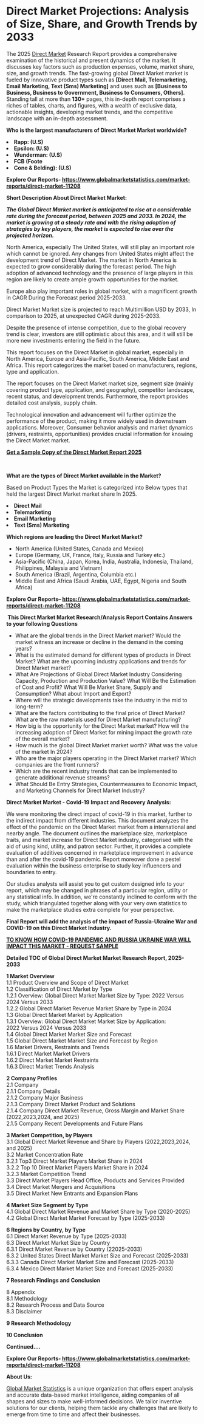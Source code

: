 <H1>Direct Market Projections: Analysis of Size, Share, and Growth Trends by 2033</H1><p>The 2025 <a href="https://www.globalmarketstatistics.com/market-reports/direct-market-11208">Direct Market</a> Research Report provides a comprehensive examination of the historical and present dynamics of the market. It discusses key factors such as production expenses, volume, market share, size, and growth trends. The fast-growing global Direct Market market is fueled by innovative product types such as <strong>[Direct Mail, Telemarketing, Email Marketing, Text (Sms) Marketing]</strong> and uses such as <strong>[Business to Business, Business to Government, Business to Consumers, Others]</strong>. Standing tall at more than <strong>130+</strong> pages, this in-depth report comprises a riches of tables, charts, and figures, with a wealth of exclusive data, actionable insights, developing market trends, and the competitive landscape with an in-depth assessment.</p><p><strong>Who is the largest manufacturers of Direct Market Market worldwide?</strong></p><p><strong><li>Rapp: (U.S)<li>Epsilon: (U.S)<li>Wunderman: (U.S)<li>FCB (Foote<li>Cone & Belding): (U.S)</strong></p><p><strong>Explore Our Reports-&nbsp;<a href="https://wordhtml.com/">https://www.globalmarketstatistics.com/market-reports/direct-market-11208</a></strong></p><p><strong>Short Description About Direct Market Market:</strong></p><p><strong><em>The Global Direct Market market is anticipated to rise at a considerable rate during the forecast period, between 2025 and 2033. In 2024, the market is growing at a steady rate and with the rising adoption of strategies by key players, the market is expected to rise over the projected horizon.</em></strong></p><p>North America, especially The United States, will still play an important role which cannot be ignored. Any changes from United States might affect the development trend of Direct Market. The market in North America is expected to grow considerably during the forecast period. The high adoption of advanced technology and the presence of large players in this region are likely to create ample growth opportunities for the market.</p><p>Europe also play important roles in global market, with a magnificent growth in CAGR During the Forecast period 2025-2033.</p><p>Direct Market Market size is projected to reach Multimillion USD by 2033, In comparison to 2025, at unexpected CAGR during 2025-2033.</p><p>Despite the presence of intense competition, due to the global recovery trend is clear, investors are still optimistic about this area, and it will still be more new investments entering the field in the future.</p><p>This report focuses on the Direct Market in global market, especially in North America, Europe and Asia-Pacific, South America, Middle East and Africa. This report categorizes the market based on manufacturers, regions, type and application.</p><p>The report focuses on the Direct Market market size, segment size (mainly covering product type, application, and geography), competitor landscape, recent status, and development trends. Furthermore, the report provides detailed cost analysis, supply chain.</p><p>Technological innovation and advancement will further optimize the performance of the product, making it more widely used in downstream applications. Moreover, Consumer behavior analysis and market dynamics (drivers, restraints, opportunities) provides crucial information for knowing the Direct Market market.</p><p><strong><a href="https://www.globalmarketstatistics.com/market-reports/direct-market-11208">Get a Sample Copy of the Direct Market Report 2025</a></strong></p><p>&nbsp;</p><p><strong>What are the types of Direct Market available in the Market?</strong></p><p>Based on Product Types the Market is categorized into Below types that held the largest Direct Market market share In 2025.</p><p><strong><li>Direct Mail<li>Telemarketing<li>Email Marketing<li>Text (Sms) Marketing</strong></p><p><strong>Which regions are leading the Direct Market Market?</strong></p><ul><li>North America (United States, Canada and Mexico)</li><li>Europe (Germany, UK, France, Italy, Russia and Turkey etc.)</li><li>Asia-Pacific (China, Japan, Korea, India, Australia, Indonesia, Thailand, Philippines, Malaysia and Vietnam)</li><li>South America (Brazil, Argentina, Columbia etc.)</li><li>Middle East and Africa (Saudi Arabia, UAE, Egypt, Nigeria and South Africa)</li></ul><p><strong>Explore Our Reports&ndash;&nbsp;<a href="https://www.globalmarketstatistics.com/market-reports/direct-market-11208">https://www.globalmarketstatistics.com/market-reports/direct-market-11208</a></strong></p><p><strong>&nbsp;This Direct Market Market Research/Analysis Report Contains Answers to your following Questions</strong></p><ul><li>What are the global trends in the Direct Market market? Would the market witness an increase or decline in the demand in the coming years?</li><li>What is the estimated demand for different types of products in Direct Market? What are the upcoming industry applications and trends for Direct Market market?</li><li>What Are Projections of Global Direct Market Industry Considering Capacity, Production and Production Value? What Will Be the Estimation of Cost and Profit? What Will Be Market Share, Supply and Consumption? What about Import and Export?</li><li>Where will the strategic developments take the industry in the mid to long-term?</li><li>What are the factors contributing to the final price of Direct Market? What are the raw materials used for Direct Market manufacturing?</li><li>How big is the opportunity for the Direct Market market? How will the increasing adoption of Direct Market for mining impact the growth rate of the overall market?</li><li>How much is the global Direct Market market worth? What was the value of the market In 2024?</li><li>Who are the major players operating in the Direct Market market? Which companies are the front runners?</li><li>Which are the recent industry trends that can be implemented to generate additional revenue streams?</li><li>What Should Be Entry Strategies, Countermeasures to Economic Impact, and Marketing Channels for Direct Market Industry?</li></ul><p><strong>Direct Market Market - Covid-19 Impact and Recovery Analysis:</strong></p><p>We were monitoring the direct impact of covid-19 in this market, further to the indirect impact from different industries. This document analyzes the effect of the pandemic on the Direct Market market from a international and nearby angle. The document outlines the marketplace size, marketplace traits, and market increase for Direct Market industry, categorised with the aid of using kind, utility, and patron sector. Further, it provides a complete evaluation of additives concerned in marketplace improvement in advance than and after the covid-19 pandemic. Report moreover done a pestel evaluation within the business enterprise to study key influencers and boundaries to entry.</p><p>Our studies analysts will assist you to get custom designed info to your report, which may be changed in phrases of a particular region, utility or any statistical info. In addition, we're constantly inclined to conform with the study, which triangulated together along with your very own statistics to make the marketplace studies extra complete for your perspective.</p><p><strong>Final Report will add the analysis of the impact of Russia-Ukraine War and COVID-19 on this Direct Market Industry.</strong></p><p><strong><a href="https://www.globalmarketstatistics.com/market-reports/direct-market-11208">TO KNOW HOW COVID-19 PANDEMIC AND RUSSIA UKRAINE WAR WILL IMPACT THIS MARKET - REQUEST SAMPLE</a></strong></p><p><strong>Detailed TOC of Global Direct Market Market Research Report, 2025-2033</strong></p><p><strong>1 Market Overview</strong><br /> 1.1 Product Overview and Scope of Direct Market<br /> 1.2 Classification of Direct Market by Type<br /> 1.2.1 Overview: Global Direct Market Market Size by Type: 2022&nbsp;Versus 2024 Versus 2033<br /> 1.2.2 Global Direct Market Revenue Market Share by Type in 2024<br /> 1.3 Global Direct Market Market by Application<br /> 1.3.1 Overview: Global Direct Market Market Size by Application: 2022&nbsp;Versus 2024 Versus 2033<br /> 1.4 Global Direct Market Market Size and Forecast<br /> 1.5 Global Direct Market Market Size and Forecast by Region<br /> 1.6 Market Drivers, Restraints and Trends<br /> 1.6.1 Direct Market Market Drivers<br /> 1.6.2 Direct Market Market Restraints<br /> 1.6.3 Direct Market Trends Analysis</p><p><strong>2 Company Profiles</strong><br /> 2.1 Company<br /> 2.1.1 Company Details<br /> 2.1.2 Company Major Business<br /> 2.1.3 Company Direct Market Product and Solutions<br /> 2.1.4 Company Direct Market Revenue, Gross Margin and Market Share (2022,2023,2024, and 2025)<br /> 2.1.5 Company Recent Developments and Future Plans</p><p><strong>3 Market Competition, by Players</strong><br /> 3.1 Global Direct Market Revenue and Share by Players (2022,2023,2024, and 2025)<br /> 3.2 Market Concentration Rate<br /> 3.2.1 Top3 Direct Market Players Market Share in 2024<br /> 3.2.2 Top 10 Direct Market Players Market Share in 2024<br /> 3.2.3 Market Competition Trend<br /> 3.3 Direct Market Players Head Office, Products and Services Provided<br /> 3.4 Direct Market Mergers and Acquisitions<br /> 3.5 Direct Market New Entrants and Expansion Plans</p><p><strong>4 Market Size Segment by Type</strong><br /> 4.1 Global Direct Market Revenue and Market Share by Type (2020-2025)<br /> 4.2 Global Direct Market Market Forecast by Type (2025-2033)</p><p><strong>6 Regions by Country, by Type</strong><br /> 6.1 Direct Market Revenue by Type (2025-2033)<br /> 6.3 Direct Market Market Size by Country<br /> 6.3.1 Direct Market Revenue by Country (22025-2033)<br /> 6.3.2 United States Direct Market Market Size and Forecast (2025-2033)<br /> 6.3.3 Canada Direct Market Market Size and Forecast (2025-2033)<br /> 6.3.4 Mexico Direct Market Market Size and Forecast (2025-2033)</p><p><strong>7 Research Findings and Conclusion</strong></p><p>8 Appendix<br /> 8.1 Methodology<br /> 8.2 Research Process and Data Source<br /> 8.3 Disclaimer</p><p><strong>9 Research Methodology</strong></p><p><strong>10 Conclusion</strong></p><p><strong>Continued&hellip;.</strong></p><p><strong>Explore Our Reports-&nbsp;<a href="Direct Market">https://www.globalmarketstatistics.com/market-reports/direct-market-11208</a></strong></p><p><strong>About Us:</strong></p><p><a href="https://www.globalmarketstatistics.com/">Global Market Statistics</a>&nbsp;is a unique organization that offers expert analysis and accurate data-based market intelligence, aiding companies of all shapes and sizes to make well-informed decisions. We tailor inventive solutions for our clients, helping them tackle any challenges that are likely to emerge from time to time and affect their businesses.</p><p>&nbsp;</p>
